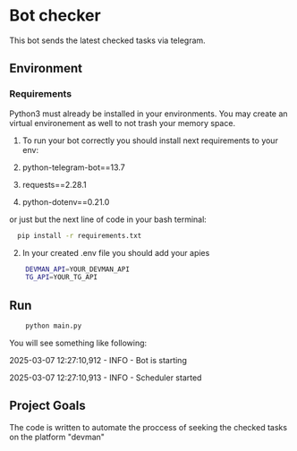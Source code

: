 # Bot checker

This bot sends the latest checked tasks via telegram. 

## Environment

### Requirements


Python3 must already be installed in your environments. You may create an virtual environement as well to not trash your memory space. 


1. To run your bot correctly you should install next requirements to your env:

1. python-telegram-bot==13.7
2. requests==2.28.1
3. python-dotenv==0.21.0

or just but the next line of code in your bash terminal:

```bash
  pip install -r requirements.txt
```

2. In your created .env file you should add your apies

```bash
    DEVMAN_API=YOUR_DEVMAN_API
    TG_API=YOUR_TG_API
```


## Run

```bash
    python main.py
```

You will see something like following:

2025-03-07 12:27:10,912 - INFO - Bot is starting

2025-03-07 12:27:10,913 - INFO - Scheduler started


## Project Goals

The code is written to automate the proccess of seeking the checked tasks on the platform "devman"
